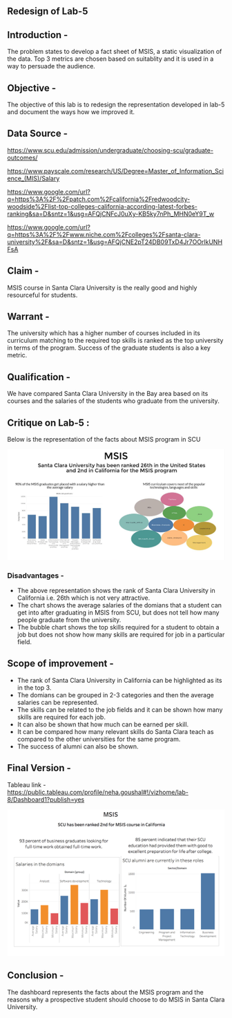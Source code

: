 
## Redesign of Lab-5

## Introduction -

The problem states to develop a fact sheet of MSIS, a static visualization of the data. Top 3 metrics are chosen based on suitablity and it is used in a way to persuade the audience.

## Objective -
The objective of this lab is to redesign the representation developed in lab-5 and document the ways how we improved it.

## Data Source -
https://www.scu.edu/admission/undergraduate/choosing-scu/graduate-outcomes/

https://www.payscale.com/research/US/Degree=Master_of_Information_Science_(MIS)/Salary

https://www.google.com/url?q=https%3A%2F%2Fpatch.com%2Fcalifornia%2Fredwoodcity-woodside%2Flist-top-colleges-california-according-latest-forbes-ranking&sa=D&sntz=1&usg=AFQjCNFcJ0uXy-KB5ky7nPh_MHN0eY9T_w

https://www.google.com/url?q=https%3A%2F%2Fwww.niche.com%2Fcolleges%2Fsanta-clara-university%2F&sa=D&sntz=1&usg=AFQjCNE2pT24DB09TxD4Jr7OOrlkUNHFsA

## Claim -
MSIS course in Santa Clara University is the really good and highly resourceful for students.

## Warrant -
The university which has a higher number of courses included in its curriculum matching to the required top skills is ranked as the top university in terms of the program. Success of the graduate students is also a key metric.

## Qualification -
We have compared Santa Clara University in the Bay area based on its courses and the salaries of the students who graduate from the university.

## Critique on Lab-5 :

Below is the representation of the facts about MSIS program in SCU

![Alt text](https://github.com/ngoushal/Dashboards_visualization/blob/master/lab_session_8/lab-5.png)

### Disadvantages -

- The above representation shows the rank of Santa Clara University in California i.e. 26th which is not very attractive.
- The chart shows the average salaries of the domians that a student can get into after graduating in MSIS from SCU, but does not tell how many people graduate from the university.
- The bubble chart shows the top skills required for a student to obtain a job but does not show how many skills are required for job in a particular field. 

## Scope of improvement -

- The rank of Santa Clara University in California can be highlighted as its in the top 3.
- The domians can be grouped in 2-3 categories and then the average salaries can be represented.
- The skills can be related to the job fields and it can be shown how many skills are required for each job.
- It can also be shown that how much can be earned per skill.
- It can be compared how many relevant skills do Santa Clara teach as compared to the other universities for the same program.
- The success of alumni can also be shown.

## Final Version -

Tableau link - https://public.tableau.com/profile/neha.goushal#!/vizhome/lab-8/Dashboard1?publish=yes

![Alt text](https://github.com/ngoushal/Dashboards_visualization/blob/master/lab_session_8/Lab-8.png)

## Conclusion -
The dashboard represents the facts about the MSIS program and the reasons why a prospective student should choose to do MSIS in Santa Clara University.


